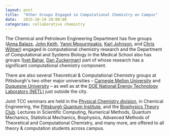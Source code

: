 ```yaml
---
layout: post
title:  "Other Groups Engaged in Computational Chemistry on Campus"
date:   2015-10-19 20:00:00
categories: collaborative chemistry
---
```

The Chemical and Petroleum Engineering Department has five groups ([Anna
Balazs](http://www.mirm.pitt.edu/people/bios/Balazs1.asp), [John Keith](http://klic.pitt.edu/), [Yanni
Mpourmpakis](http://www.mpourmpakis.com/home.html),
[Karl Johnson](http://puccini.che.pitt.edu/), and [Chris Wilmer](http://www.wilmerlab.com/index.php)) engaged in computational chemistry research and the Department of Computational and
Systems Biology in the Medical School also has groups ([Ivet Bahar](http://www.ccbb.pitt.edu/Faculty/bahar/index.php),
[Dan Zuckerman](http://www.csb.pitt.edu/Faculty/zuckerman/)) part of whose research has a significant computational chemistry component.

There are also several Theoretical & Computational Chemistry groups at Pittsburgh's two other major universities –
[Carnegie Mellon University](http://www.cmu.edu/) 
and [Duquesne University](http://www.duq.edu/) – as well as at the [DOE National Energy Technology Laboratory (NETL)](http://www.netl.doe.gov/) just outside the city.  

Joint TCC seminars are held in the [Physical Chemistry division](http://pre.chem.pitt.edu/people/physical-division), in
Chemical Engineering, the [Pittsburgh Quantum Institute](http://pqi.org), and the [Biophysics Theory
Club](http://www.csb.pitt.edu/event/biophysical-theory-club-11/). Lectures in Scientific Computing, Numerical Methods, Quantum Mechanics, Statistical Mechanics, Biophysics, Advanced Methods of Theoretical and Computational Chemistry, and many more, are offered to all theory & computation students across campus.
